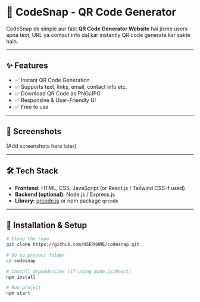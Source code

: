 # 🚀 CodeSnap - QR Code Generator

CodeSnap ek simple aur fast **QR Code Generator Website** hai jisme users apna text, URL ya contact info dal kar instantly QR code generate kar sakte hain.  

---

## ✨ Features
- ✅ Instant QR Code Generation
- ✅ Supports text, links, email, contact info etc.
- ✅ Download QR Code as PNG/JPG
- ✅ Responsive & User-Friendly UI
- ✅ Free to use

---

## 📸 Screenshots
(Add screenshots here later)

---

## 🛠️ Tech Stack
- **Frontend:** HTML, CSS, JavaScript (or React.js / Tailwind CSS if used)
- **Backend (optional):** Node.js / Express.js
- **Library:** [qrcode.js](https://github.com/davidshimjs/qrcodejs) or npm package `qrcode`

---

## 🚀 Installation & Setup
```bash
# Clone the repo
git clone https://github.com/USERNAME/codesnap.git

# Go to project folder
cd codesnap

# Install dependencies (if using Node.js/React)
npm install

# Run project
npm start
